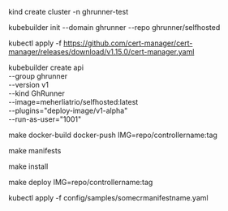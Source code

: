 <!-- create a cluster for managing your API and resources -->
kind create cluster -n ghrunner-test 

kubebuilder init --domain ghrunner  --repo ghrunner/selfhosted 

<!-- Install cert-manager in cluster -->
kubectl apply -f https://github.com/cert-manager/cert-manager/releases/download/v1.15.0/cert-manager.yaml  

<!-- plugins are used to generate deployment config for container -- IMPORTANT -->
kubebuilder create api \
  --group ghrunner \
  --version v1 \
  --kind GhRunner \
  --image=meherliatrio/selfhosted:latest \
  --plugins="deploy-image/v1-alpha" \
  --run-as-user="1001" 
<!-- NOT CERTAIN HOW USEFUL THESE ARE
  --image-container-command="memcached,-m=64,modern,-v" \
  --image-container-port="11211" \ -->

<!-- create a Docker image for controller and use this image to install the controller in your cluster -->
make docker-build docker-push IMG=repo/controllername:tag

<!-- generate manifests for CRD and sample resource -->
make manifests

<!-- install CRD in cluster -->
make install

<!-- activate controller in cluster -->
make deploy IMG=repo/controllername:tag

<!-- create a resource from CRD -->
kubectl apply -f config/samples/somecrmanifestname.yaml

